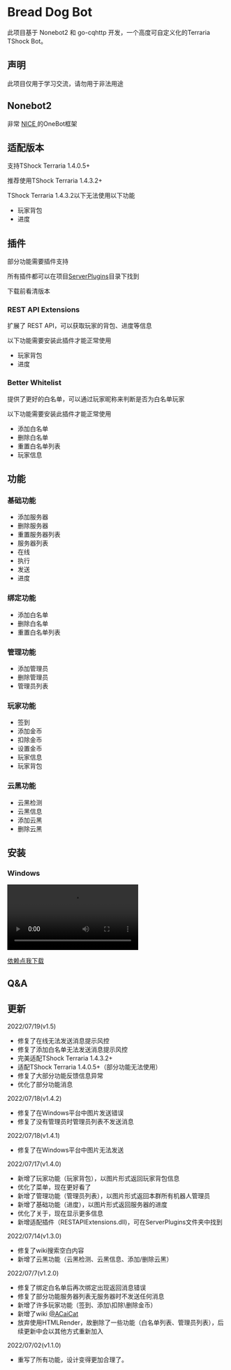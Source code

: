 # Bread Dog Bot

此项目基于 Nonebot2 和 go-cqhttp 开发，一个高度可自定义化的Terraria TShock Bot。

## 声明

此项目仅用于学习交流，请勿用于非法用途

## Nonebot2
非常 [ NICE ](https://github.com/nonebot/nonebot2) 的OneBot框架

## 适配版本
支持TShock Terraria 1.4.0.5+

推荐使用TShock Terraria 1.4.3.2+

TShock Terraria 1.4.3.2以下无法使用以下功能
+ 玩家背包
+ 进度

## 插件
部分功能需要插件支持

所有插件都可以在项目[ServerPlugins](https://github.com/Qianyiovo/bread_dog_bot/tree/main/ServerPlugins)目录下找到

下载前看清版本

### REST API Extensions
扩展了 REST API，可以获取玩家的背包、进度等信息

以下功能需要安装此插件才能正常使用
+ 玩家背包
+ 进度

### Better Whitelist
提供了更好的白名单，可以通过玩家昵称来判断是否为白名单玩家

以下功能需要安装此插件才能正常使用
+ 添加白名单
+ 删除白名单
+ 重置白名单列表
+ 玩家信息

## 功能

### 基础功能
+ 添加服务器
+ 删除服务器
+ 重置服务器列表
+ 服务器列表
+ 在线
+ 执行
+ 发送
+ 进度

### 绑定功能
+ 添加白名单
+ 删除白名单
+ 重置白名单列表

### 管理功能
+ 添加管理员
+ 删除管理员
+ 管理员列表

### 玩家功能
+ 签到
+ 添加金币
+ 扣除金币
+ 设置金币
+ 玩家信息
+ 玩家背包

### 云黑功能
+ 云黑检测
+ 云黑信息
+ 添加云黑
+ 删除云黑

## 安装

### Windows
<video src="https://breaddogbot-1302721716.cos.ap-shanghai.myqcloud.com/tutorial.mp4"></video>

[依赖点我下载](www.miaovps.com/solved_packageMissInInstalling_mu_visual_cpp_build_tools_2015_update_3_x64_dvd_dfd9a39c.iso)
## Q&A


## 更新
2022/07/19(v1.5)
+ 修复了在线无法发送消息提示风控
+ 修复了添加白名单无法发送消息提示风控
+ 完美适配TShock Terraria 1.4.3.2+
+ 适配TShock Terraria 1.4.0.5+（部分功能无法使用）
+ 修复了大部分功能反馈信息异常
+ 优化了部分功能消息

2022/07/18(v1.4.2)
+ 修复了在Windows平台中图片发送错误
+ 修复了没有管理员时管理员列表不发送消息

2022/07/18(v1.4.1)
+ 修复了在Windows平台中图片无法发送

2022/07/17(v1.4.0)
+ 新增了玩家功能（玩家背包），以图片形式返回玩家背包信息
+ 优化了菜单，现在更好看了
+ 新增了管理功能（管理员列表），以图片形式返回本群所有机器人管理员
+ 新增了基础功能（进度），以图片形式返回服务器的进度
+ 优化了关于，现在显示更多信息
+ 新增适配插件（RESTAPIExtensions.dll)，可在ServerPlugins文件夹中找到


2022/07/14(v1.3.0)
+ 修复了wiki搜索空白内容
+ 新增了云黑功能（云黑检测、云黑信息、添加/删除云黑）

2022/07/7(v1.2.0)
+ 修复了绑定白名单后再次绑定出现返回消息错误
+ 修复了部分功能服务器列表无服务器时不发送任何消息
+ 新增了许多玩家功能（签到、添加\扣除\删除金币）
+ 新增了wiki [@ACaiCat](https://github.com/ACaiCat)
+ 放弃使用HTMLRender，故删除了一些功能（白名单列表、管理员列表），后续更新中会以其他方式重新加入

2022/07/02(v1.1.0)

+ 重写了所有功能，设计变得更加合理了。